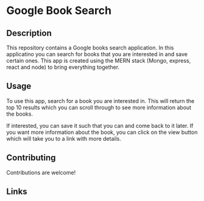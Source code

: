 # Google Book Search

## Description

This repository contains a Google books search application. In this applicatino you can search for books that you are interested in and save certain ones. This app is created using the MERN stack (Mongo, express, react and node) to bring everything together. 

## Usage

To use this app, search for a book you are interested in. This will return the top 10 results which you can  scroll through to see more information about the books. 

If interested, you can save it such that you can and come back to it later. If you want more information about the book, you can click on the view button which will take you to a link with more details.

## Contributing

Contributions are welcome!

## Links
